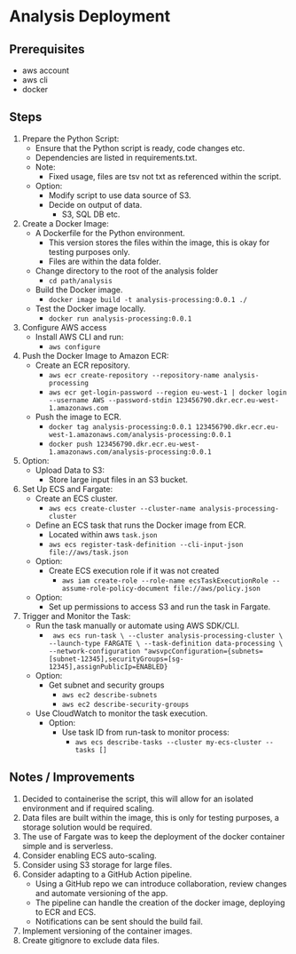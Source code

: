 # Analysis Deployment

## Prerequisites

- aws account
- aws cli
- docker

## Steps

1. Prepare the Python Script:
    - Ensure that the Python script is ready, code changes etc.
    - Dependencies are listed in requirements.txt.
    - Note: 
        - Fixed usage, files are tsv not txt as referenced within the script.
    - Option:
        - Modify script to use data source of S3.
        - Decide on output of data.
            - S3, SQL DB etc.
1. Create a Docker Image:
    - A Dockerfile for the Python environment.
        - This version stores the files within the image, this is okay for testing purposes only.
        - Files are within the data folder.
    - Change directory to the root of the analysis folder
        - `cd path/analysis`
    - Build the Docker image.
        - `docker image build -t analysis-processing:0.0.1 ./`
    - Test the Docker image locally.
        - `docker run analysis-processing:0.0.1`
1. Configure AWS access
    - Install AWS CLI and run:
        - `aws configure`
1. Push the Docker Image to Amazon ECR:
    - Create an ECR repository.
        - `aws ecr create-repository --repository-name analysis-processing`
        - `aws ecr get-login-password --region eu-west-1 | docker login --username AWS --password-stdin 123456790.dkr.ecr.eu-west-1.amazonaws.com`
    - Push the image to ECR.
        - `docker tag analysis-processing:0.0.1 123456790.dkr.ecr.eu-west-1.amazonaws.com/analysis-processing:0.0.1`
        - `docker push 123456790.dkr.ecr.eu-west-1.amazonaws.com/analysis-processing:0.0.1`
1. Option: 
    - Upload Data to S3:
        - Store large input files in an S3 bucket.
1. Set Up ECS and Fargate:
    - Create an ECS cluster.
        - `aws ecs create-cluster --cluster-name analysis-processing-cluster`
    - Define an ECS task that runs the Docker image from ECR.
        - Located within aws `task.json`
        - `aws ecs register-task-definition --cli-input-json file://aws/task.json`
    - Option:
        - Create ECS execution role if it was not created
            - `aws iam create-role --role-name ecsTaskExecutionRole --assume-role-policy-document file://aws/policy.json`
    - Option:
        - Set up permissions to access S3 and run the task in Fargate.
1. Trigger and Monitor the Task:
    - Run the task manually or automate using AWS SDK/CLI.
        -  ` aws ecs run-task \
  --cluster analysis-processing-cluster \
  --launch-type FARGATE \
  --task-definition data-processing \
  --network-configuration "awsvpcConfiguration={subnets=[subnet-12345],securityGroups=[sg-12345],assignPublicIp=ENABLED}`
    - Option: 
        - Get subnet and security groups
            - `aws ec2 describe-subnets`
            - `aws ec2 describe-security-groups`
    - Use CloudWatch to monitor the task execution.
        - Option: 
            - Use task ID from run-task to monitor process:
                - `aws ecs describe-tasks --cluster my-ecs-cluster --tasks []`

## Notes / Improvements

1. Decided to containerise the script, this will allow for an isolated environment and if required scaling.
1. Data files are built within the image, this is only for testing purposes, a storage solution would be required.
1. The use of Fargate was to keep the deployment of the docker container simple and is serverless.
1. Consider enabling ECS auto-scaling.
1. Consider using S3 storage for large files.
1. Consider adapting to a GitHub Action pipeline.
    - Using a GitHub repo we can introduce collaboration, review changes and automate versioning of the app.
    - The pipeline can handle the creation of the docker image, deploying to ECR and ECS.
    - Notifications can be sent should the build fail.
1. Implement versioning of the container images.
1. Create gitignore to exclude data files.